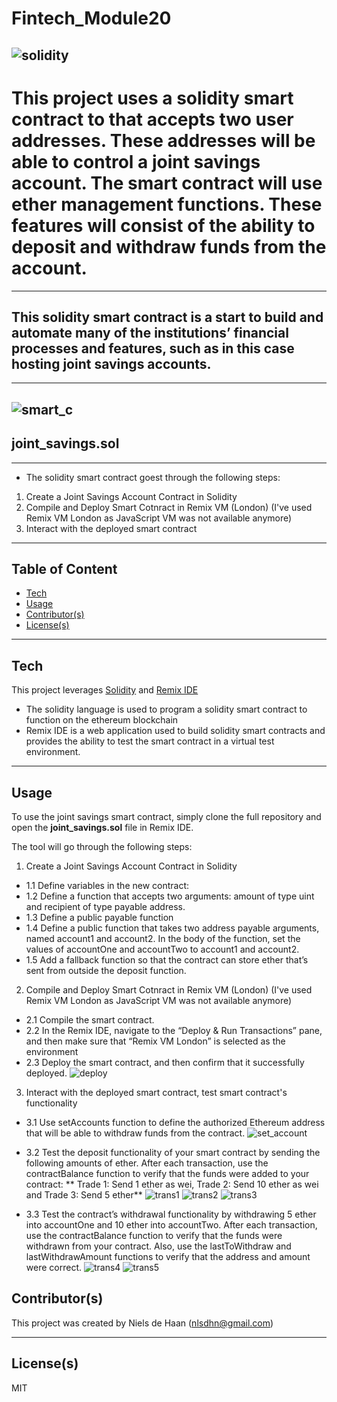# Fintech_Module20

![solidity](https://github.com/nielsdehaan1977/Fintech_Module20/blob/main/Images/solidity.jpg)
---
# This project uses a solidity smart contract to that accepts two user addresses. These addresses will be able to control a joint savings account. The smart contract will use ether management functions. These features will consist of the ability to deposit and withdraw funds from the account.

---
## This solidity smart contract is a start to build and automate many of the institutions’ financial processes and features, such as in this case hosting joint savings accounts.
---
![smart_c](https://github.com/nielsdehaan1977/Fintech_Module20/blob/main/Images/smartcontracts.jpg)
---
## joint_savings.sol
---
* The solidity smart contract goest through the following steps:

1. Create a Joint Savings Account Contract in Solidity
2. Compile and Deploy Smart Cotnract in Remix VM (London) (I've used Remix VM London as JavaScript VM was not available anymore)
3. Interact with the deployed smart contract

---
## Table of Content

- [Tech](#technologies)
- [Usage](#usage)
- [Contributor(s)](#contributor(s))
- [License(s)](#license(s))

---
## Tech

This project leverages [Solidity](https://soliditylang.org/) and [Remix IDE](https://remix.ethereum.org/)

* The solidity language is used to program a solidity smart contract to function on the ethereum blockchain
* Remix IDE is a web application used to build solidity smart contracts and provides the ability to test the smart contract in a virtual test environment. 

---

## Usage

To use the joint savings smart contract, simply clone the full repository and open the **joint_savings.sol** file in Remix IDE.

The tool will go through the following steps:

1. Create a Joint Savings Account Contract in Solidity
* 1.1 Define variables in the new contract:
* 1.2 Define a function that accepts two arguments: amount of type uint and recipient of type payable address. 
* 1.3 Define a public payable function
* 1.4 Define a public function that takes two address payable arguments, named account1 and account2. In the body of the function, set the values of accountOne and accountTwo to account1 and account2.
* 1.5 Add a fallback function so that the contract can store ether that’s sent from outside the deposit function.

2. Compile and Deploy Smart Cotnract in Remix VM (London) (I've used Remix VM London as JavaScript VM was not available anymore)
* 2.1 Compile the smart contract.
* 2.2 In the Remix IDE, navigate to the “Deploy & Run Transactions” pane, and then make sure that “Remix VM London” is selected as the environment
* 2.3 Deploy the smart contract, and then confirm that it successfully deployed.
![deploy](https://github.com/nielsdehaan1977/Fintech_Module20/blob/main/Execution_Results/1_deploy_joint_savings.jpg)

3. Interact with the deployed smart contract, test smart contract's functionality
* 3.1 Use setAccounts function to define the authorized Ethereum address that will be able to withdraw funds from the contract.
![set_account](https://github.com/nielsdehaan1977/Fintech_Module20/blob/main/Execution_Results/2_set_accounts.jpg)

* 3.2 Test the deposit functionality of your smart contract by sending the following amounts of ether. After each transaction, use the contractBalance function to verify that the funds were added to your contract: ** Trade 1: Send 1 ether as wei, Trade 2: Send 10 ether as wei and Trade 3: Send 5 ether**
![trans1](https://github.com/nielsdehaan1977/Fintech_Module20/blob/main/Execution_Results/transaction_1_2.jpg)
![trans2](https://github.com/nielsdehaan1977/Fintech_Module20/blob/main/Execution_Results/transaction_2_2.jpg)
![trans3](https://github.com/nielsdehaan1977/Fintech_Module20/blob/main/Execution_Results/transaction_3_2.jpg)

* 3.3 Test the contract’s withdrawal functionality by withdrawing 5 ether into accountOne and 10 ether into accountTwo. After each transaction, use the contractBalance function to verify that the funds were withdrawn from your contract. Also, use the lastToWithdraw and lastWithdrawAmount functions to verify that the address and amount were correct.
![trans4](https://github.com/nielsdehaan1977/Fintech_Module20/blob/main/Execution_Results/transaction_4_2.jpg)
![trans5](https://github.com/nielsdehaan1977/Fintech_Module20/blob/main/Execution_Results/transaction_5_2.jpg)


## Contributor(s)

This project was created by Niels de Haan (nlsdhn@gmail.com)

---

## License(s)

MIT